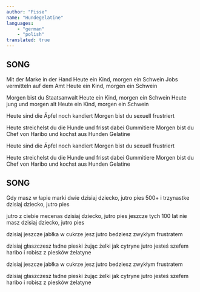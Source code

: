 ```yaml
---
author: "Pisse"
name: "Hundegelatine"
languages: 
    - "german"
    - "polish"
translated: true
---
```

## SONG
Mit der Marke in der Hand
Heute ein Kind, morgen ein Schwein
Jobs vermitteln auf dem Amt
Heute ein Kind, morgen ein Schwein

Morgen bist du Staatsanwalt
Heute ein Kind, morgen ein Schwein
Heute jung und morgen alt
Heute ein Kind, morgen ein Schwein

Heute sind die Äpfel noch kandiert
Morgen bist du sexuell frustriert

Heute streichelst du die Hunde und frisst dabei Gummitiere
Morgen bist du Chef von Haribo und kochst aus Hunden Gelatine

Heute sind die Äpfel noch kandiert
Morgen bist du sexuell frustriert

Heute streichelst du die Hunde und frisst dabei Gummitiere
Morgen bist du Chef von Haribo und kochst aus Hunden Gelatine
## SONG
Gdy masz w łapie marki dwie
dzisiaj dziecko, jutro pies
500+ i trzynastke
dzisiaj dziecko, jutro pies

jutro z ciebie mecenas
dzisiaj dziecko, jutro pies
jeszcze tych 100 lat nie masz
dzisiaj dziecko, jutro pies

dzisiaj jeszcze jabłka w cukrze jesz
jutro bedziesz zwykłym frustratem

dzisiaj głaszczesz ładne pieski żując żelki jak cytryne
jutro jesteś szefem haribo i robisz z piesków żelatyne

dzisiaj jeszcze jabłka w cukrze jesz
jutro bedziesz zwykłym frustratem

dzisiaj głaszczesz ładne pieski żując żelki jak cytryne
jutro jesteś szefem haribo i robisz z piesków żelatyne